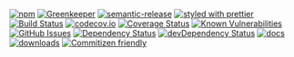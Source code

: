 [![npm](https://img.shields.io/npm/v/entitlement-provider.svg)](https://www.npmjs.com/package/entitlement-provider)
[![Greenkeeper](https://badges.greenkeeper.io/arlac77/entitlement-provider.svg)](https://greenkeeper.io/)
[![semantic-release](https://img.shields.io/badge/%20%20%F0%9F%93%A6%F0%9F%9A%80-semantic--release-e10079.svg)](https://github.com/arlac77/entitlement-provider)
[![styled with prettier](https://img.shields.io/badge/styled_with-prettier-ff69b4.svg)](https://github.com/prettier/prettier)
[![Build Status](https://secure.travis-ci.org/arlac77/entitlement-provider.png)](http://travis-ci.org/arlac77/entitlement-provider)
[![codecov.io](http://codecov.io/github/arlac77/entitlement-provider/coverage.svg?branch=master)](http://codecov.io/github/arlac77/entitlement-provider?branch=master)
[![Coverage Status](https://coveralls.io/repos/arlac77/entitlement-provider/badge.svg)](https://coveralls.io/r/arlac77/entitlement-provider)
[![Known Vulnerabilities](https://snyk.io/test/github/arlac77/entitlement-provider/badge.svg)](https://snyk.io/test/github/arlac77/entitlement-provider)
[![GitHub Issues](https://img.shields.io/github/issues/arlac77/entitlement-provider.svg?style=flat-square)](https://github.com/arlac77/entitlement-provider/issues)
[![Dependency Status](https://david-dm.org/arlac77/entitlement-provider.svg)](https://david-dm.org/arlac77/entitlement-provider)
[![devDependency Status](https://david-dm.org/arlac77/entitlement-provider/dev-status.svg)](https://david-dm.org/arlac77/entitlement-provider#info=devDependencies)
[![docs](http://inch-ci.org/github/arlac77/entitlement-provider.svg?branch=master)](http://inch-ci.org/github/arlac77/entitlement-provider)
[![downloads](http://img.shields.io/npm/dm/entitlement-provider.svg?style=flat-square)](https://npmjs.org/package/entitlement-provider)
[![Commitizen friendly](https://img.shields.io/badge/commitizen-friendly-brightgreen.svg)](http://commitizen.github.io/cz-cli/)
